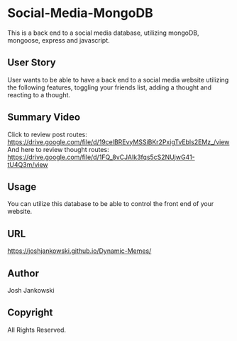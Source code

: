 # Social-Media-MongoDB

This is a back end to a social media database, utilizing mongoDB, mongoose, express and javascript.
## User Story

User wants to be able to have a back end to a social media website utilizing the following features, toggling your friends list, adding a thought and reacting to a thought.

## Summary Video

Click to review post routes: https://drive.google.com/file/d/19celBREvyMSSiBKr2PxigTvEbls2EMz_/view
And here to review thought routes: https://drive.google.com/file/d/1FQ_8vCJAIk3fqs5cS2NUjwG41-tU4Q3m/view

## Usage

You can utilize this database to be able to control the front end of your website.

## URL

https://joshjankowski.github.io/Dynamic-Memes/

## Author

Josh Jankowski

## Copyright
All Rights Reserved.